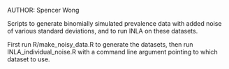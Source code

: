 AUTHOR: Spencer Wong

Scripts to generate binomially simulated prevalence data with added noise of various standard deviations, and to run INLA on these datasets.

First run R/make_noisy_data.R to generate the datasets, then run INLA_individual_noise.R with a command line argument pointing to which dataset to use.